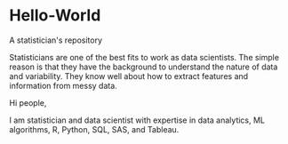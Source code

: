 # Hello-World
A statistician's repository 

Statisticians are one of the best fits to work as data scientists. The simple reason is that they have the background to understand the nature of data and variability. They know well about how to extract features and information from messy data. 


Hi people,

I am statistician and data scientist with expertise in data analytics, ML algorithms, R, Python, SQL, SAS, and Tableau. 
